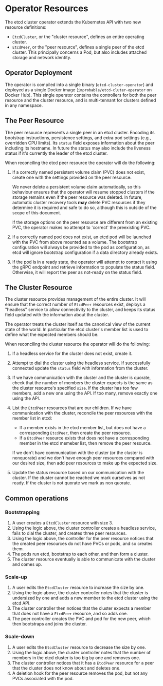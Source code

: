 # Operator Resources

The etcd cluster operator extends the Kubernetes API with two new
resource definitions:

* `EtcdCluster`, or the "cluster resource", defines an entire
  operating cluster.
* `EtcdPeer`, or the "peer resource", defines a single peer of the
  etcd cluster. This principally concerns a Pod, but also includes
  attached storage and network identity.

## Operator Deployment

The operator is compiled into a single binary
(`etcd-cluster-operator`) and deployed as a single Docker image
(`improbable/etcd-cluter-operator` on Docker Hub). This single
operator contains the controllers for both the peer resource and the
cluster resource, and is multi-tennant for clusters defined in any
namespace.

## The Peer Resource

The peer resource represents a single peer in an etcd cluster.
Encoding its bootstrap instructions, persistence settings, and extra
pod settings (e.g., overridden CPU limits). Its `status` field exposes
information about the peer including its hostname. In future the
status may also include the liveness status if it's currently the
leader of the etcd cluster.

When reconciling the etcd peer resource the operator will do the
following:

1. If a correctly named persistent volume claim (PVC) does not exist,
   create one with the settings provided on the peer resource.

   We never delete a persistent volume claim automatically, so this
   behaviour ensures that the operator will resume stopped clusters if
   the storage remains even if the peer resource was deleted. In
   future, automatic cluster recovery tools **may** delete PVC
   resources if they determine it is required and safe to do so,
   although this is outside of the scope of this document.

   If the storage options on the peer resource are different from an
   existing PVC, the operator makes no attempt to 'correct' the
   preexisting PVC.
2. If a correctly named pod does not exist, an etcd pod will be
   launched with the PVC from above mounted as a volume. The bootstrap
   configuration will always be provided to the pod as configuration,
   as etcd will ignore bootstrap configuration if a data directory
   already exists.
3. If the pod is in a ready state, the operator will attempt to
   contact it using the gRPC endpoint and retrieve information to
   populate the status field. Otherwise, it will report the peer as
   not-ready on the status field.

## The Cluster Resource

The cluster resource provides management of the entire cluster. It
will ensure that the correct number of `EtcdPeer` resources exist,
deploys a "headless" service to allow connectivity to the cluster, and
keeps its status field updated with the information about the cluster.

The operator treats the cluster itself as the canonical view of the
current state of the world. In particular the etcd cluster's member
list is used to define what the expected members should be.

When reconciling the cluster resource the operator will do the
following:

1. If a headless service for the cluster does not exist, create it.
2. Attempt to dial the cluster using the headless service. If
   successfully connected update the `status` field with information
   from the cluster.
3. If we have communication with the cluster and the cluster is
   quorate, check that the number of members the cluster expects is
   the same as the cluster resource's specified `size`. If the cluster
   has too few members, add a new one using the API. If too many,
   remove exactly one using the API.
4. List the `EtcdPeer` resources that are our children. If we have
   communication with the cluster, reconcile the peer resources with
   the member list in etcd:

   * If a member exists in the etcd member list, but does not have a
     corresponding `EtcdPeer`, then create the peer resource.
   * If a `EtcdPeer` resource exists that does not have a
     corresponding member in the etcd memeber list, then remove the
     peer resource.

   If we don't have communication with the cluster (or the cluster is
   nonquorate) and we don't have enough peer resources compared with
   our desired size, then add peer resources to make up the expected
   size.
5. Update the status resource based on our communication with the
   cluster. If the cluster cannot be reached we mark ourselves as not
   ready. If the cluster is not quorate we mark as non quorate.

## Common operations

### Bootstrapping

1. A user creates a `EtcdCluster` resource with size 3.
2. Using the logic above, the cluster controller creates a headless
   service, fails to dial the cluster, and creates three peer
   resources.
3. Using the logic above, the controller for the peer resource notices
   that the created peer resources do not have PVCs or pods, and so
   creates them.
4. The pods run etcd, bootstrap to each other, and then form a
   cluster.
5. The cluster resource eventually is able to communicate with the
   cluster and comes up.

### Scale-up

1. A user edits the `EtcdCluster` resource to increase the size by
   one.
2. Using the logic above, the cluster controller notes that the cluster
   is undersized by one and adds a new member to the etcd cluster
   using the etcd API.
3. The cluster controller then notices that the cluster expects a member
   that does not have a `EtcdPeer` resource, and so adds one.
4. The peer controller creates the PVC and pod for the new peer, which
   then bootstraps and joins the cluster.

### Scale-down

1. A user edits the `EtcdCluster` resource to decrease the size by
   one.
2. Using the logic above, the cluster controller notes that the number
   of members in the etcd cluster is too big by one and removes one.
3. The cluster controller notices that it has a `EtcdPeer` resource for a
   peer that the cluster does not know about and deletes one.
4. A deletion hook for the peer resource removes the pod, but not any
   PVCs associated with the pod.
